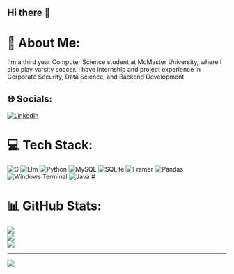 ## Hi there 👋

# 💫 About Me:
I'm a third year Computer Science student at McMaster University, where I also play varsity soccer. I have internship and project experience in Corporate Security, Data Science, and Backend Development


## 🌐 Socials:
[![LinkedIn](https://img.shields.io/badge/LinkedIn-%230077B5.svg?logo=linkedin&logoColor=white)](https://linkedin.com/in/Jameel-Durhan) 

# 💻 Tech Stack:
![C](https://img.shields.io/badge/c-%2300599C.svg?style=for-the-badge&logo=c&logoColor=white) ![Elm](https://img.shields.io/badge/Elm-60B5CC?style=for-the-badge&logo=elm&logoColor=white) ![Python](https://img.shields.io/badge/python-3670A0?style=for-the-badge&logo=python&logoColor=ffdd54) ![MySQL](https://img.shields.io/badge/mysql-4479A1.svg?style=for-the-badge&logo=mysql&logoColor=white) ![SQLite](https://img.shields.io/badge/sqlite-%2307405e.svg?style=for-the-badge&logo=sqlite&logoColor=white) ![Framer](https://img.shields.io/badge/Framer-black?style=for-the-badge&logo=framer&logoColor=blue) ![Pandas](https://img.shields.io/badge/pandas-%23150458.svg?style=for-the-badge&logo=pandas&logoColor=white) ![Windows Terminal](https://img.shields.io/badge/Windows%20Terminal-%234D4D4D.svg?style=for-the-badge&logo=windows-terminal&logoColor=white) ![Java](https://img.shields.io/badge/java-%23ED8B00.svg?style=for-the-badge&logo=openjdk&logoColor=white) # 
# 📊 GitHub Stats:
![](https://github-readme-stats.vercel.app/api?username=Jameel-Durhan&theme=dark&hide_border=false&include_all_commits=false&count_private=false)<br/>
![](https://github-readme-streak-stats.herokuapp.com/?user=Jameel-Durhan&theme=dark&hide_border=false)<br/>
![](https://github-readme-stats.vercel.app/api/top-langs/?username=Jameel-Durhan&theme=dark&hide_border=false&include_all_commits=false&count_private=false&layout=compact)

---
[![](https://visitcount.itsvg.in/api?id=Jameel-Durhan&icon=0&color=0)](https://visitcount.itsvg.in)

<!-- Proudly created with GPRM ( https://gprm.itsvg.in ) -->
